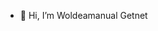 - 👋 Hi, I’m Woldeamanual Getnet


<!---
getalphag3ms/getalphag3ms is a ✨ special ✨ repository because its `README.md` (this file) appears on your GitHub profile.
You can click the Preview link to take a look at your changes.
--->
